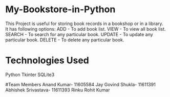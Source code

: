 # My-Bookstore-in-Python
This Project is useful for storing book records in a bookshop or in a library. It has following options:
ADD - To add book list.
VIEW - To view all book list.
SEARCH - To search for any particular book.
UPDATE - To update any particular book.
DELETE - To delete any particular book.

# Technologies Used
Python
Tkinter
SQLite3

#Team  Members
Anand Kumar- 11605584
Jay Govind Shukla- 11611391
Abhishek Srivastava- 11611393
Rinku 
Rohit Kumar
